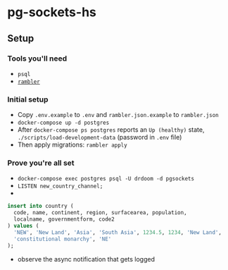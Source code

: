 # pg-sockets-hs

## Setup

### Tools you'll need

- `psql`
- [`rambler`](https://github.com/elwinar/rambler)

### Initial setup

- Copy `.env.example` to `.env` and `rambler.json.example` to `rambler.json`
- `docker-compose up -d postgres`
- After `docker-compose ps postgres` reports an `Up (healthy)` state, `./scripts/load-development-data` (password in `.env` file)
- Then apply migrations: `rambler apply`

### Prove you're all set

- `docker-compose exec postgres psql -U drdoom -d pgsockets`
- `LISTEN new_country_channel;`
-
```sql
insert into country (
  code, name, continent, region, surfacearea, population,
  localname, governmentform, code2
) values (
  'NEW', 'New Land', 'Asia', 'South Asia', 1234.5, 1234, 'New Land',
  'constitutional monarchy', 'NE'
);
```
- observe the async notification that gets logged
